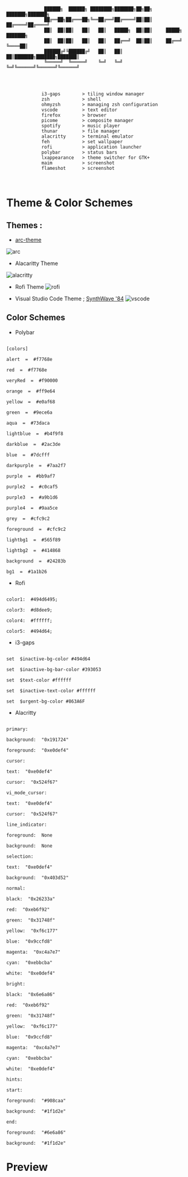 

```


              ██████╗  ██████╗ ████████╗███████╗██╗██╗     ███████╗███████╗
              ██╔══██╗██╔═══██╗╚══██╔══╝██╔════╝██║██║     ██╔════╝██╔════╝
              ██║  ██║██║   ██║   ██║   █████╗  ██║██║     █████╗  ███████╗
              ██║  ██║██║   ██║   ██║   ██╔══╝  ██║██║     ██╔══╝  ╚════██║
              ██████╔╝╚██████╔╝   ██║   ██║     ██║███████╗███████╗███████║
              ╚═════╝  ╚═════╝    ╚═╝   ╚═╝     ╚═╝╚══════╝╚══════╝╚══════╝



            
             i3-gaps        > tiling window manager
             zsh            > shell
             ohmyzsh        > managing zsh configuration
             vscode         > text editor
             firefox        > browser 
             picome         > composite manager 
             spotify        > music player
             thunar         > file manager
             alacritty      > terminal emulator 
             feh            > set wallpaper 
             rofi           > application launcher
             polybar        > status bars
             lxappearance   > theme switcher for GTK+ 
             maim           > screenshot
             flameshot      > screenshot

                               

```

# Theme & Color Schemes

## **Themes :**





 - [arc-theme](https://github.com/horst3180/arc-theme)

![arc](https://camo.githubusercontent.com/bc506ad41edb5d7e5b851de839838d69719dfe4476b9d417aa0912bb811e5bdf/687474703a2f2f692e696d6775722e636f6d2f3541476c436e412e706e67)

 - Alacaritty Theme
 
 ![alacritty](https://github.com/Talfaza/dots/blob/main/IMG_20230224_025323.jpg)
 - Rofi Theme
 ![rofi](https://github.com/Talfaza/dots/blob/main/IMG_20230224_031647.png)
 
 - Visual Studio Code Theme ; [SynthWave '84](https://marketplace.visualstudio.com/items?itemName=RobbOwen.synthwave-vscode)
 ![vscode](https://www.nikouusitalo.com/content/images/size/w2000/2021/10/Header.png)

## Color Schemes

 - Polybar

```  

[colors]

alert  =  #f7768e

red  =  #f7768e

veryRed  =  #f90000

orange  =  #ff9e64

yellow  =  #e0af68

green  =  #9ece6a

aqua  =  #73daca

lightblue  =  #b4f9f8

darkblue  =  #2ac3de

blue  =  #7dcfff

darkpurple  =  #7aa2f7

purple  =  #bb9af7

purple2  =  #c0caf5

purple3  =  #a9b1d6

purple4  =  #9aa5ce

grey  =  #cfc9c2

foreground  =  #cfc9c2

lightbg1  =  #565f89

lightbg2  =  #414868

background  =  #24283b

bg1  =  #1a1b26
```

 - Rofi
 ```color0:  #39305399;

color1:  #494d6495;

color3:  #d8dee9;

color4:  #ffffff;

color5:  #494d64;
```

 - i3-gaps
```set  $bg-color #393053

set  $inactive-bg-color #494d64

set  $inactive-bg-bar-color #393053

set  $text-color #ffffff

set  $inactive-text-color #ffffff

set  $urgent-bg-color #863A6F
```

 - Alacritty

```colors:

primary:

background:  "0x191724"

foreground:  "0xe0def4"

cursor:

text:  "0xe0def4"

cursor:  "0x524f67"

vi_mode_cursor:

text:  "0xe0def4"

cursor:  "0x524f67"

line_indicator:

foreground:  None

background:  None

selection:

text:  "0xe0def4"

background:  "0x403d52"

normal:

black:  "0x26233a"

red:  "0xeb6f92"

green:  "0x31748f"

yellow:  "0xf6c177"

blue:  "0x9ccfd8"

magenta:  "0xc4a7e7"

cyan:  "0xebbcba"

white:  "0xe0def4"

bright:

black:  "0x6e6a86"

red:  "0xeb6f92"

green:  "0x31748f"

yellow:  "0xf6c177"

blue:  "0x9ccfd8"

magenta:  "0xc4a7e7"

cyan:  "0xebbcba"

white:  "0xe0def4"

hints:

start:

foreground:  "#908caa"

background:  "#1f1d2e"

end:

foreground:  "#6e6a86"

background:  "#1f1d2e"
```

# Preview 



